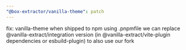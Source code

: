 ```yaml
---
"@box-extractor/vanilla-theme": patch
---
```


fix: vanilla-theme when shipped to npm
using .pnpmfile we can replace @vanilla-extract/integration version (in @vanilla-extract/vite-plugin dependencies or esbuild-plugin) to also use our fork
